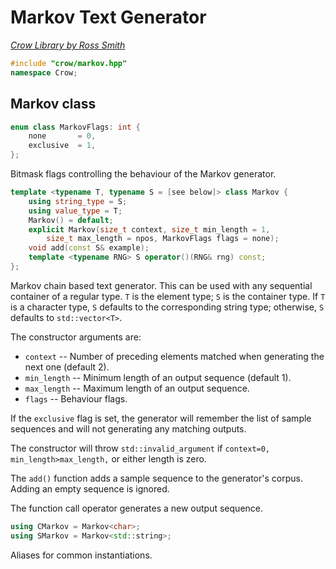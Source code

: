 # Markov Text Generator

_[Crow Library by Ross Smith](index.html)_

```c++
#include "crow/markov.hpp"
namespace Crow;
```

## Markov class

```c++
enum class MarkovFlags: int {
    none       = 0,
    exclusive  = 1,
};
```

Bitmask flags controlling the behaviour of the Markov generator.

```c++
template <typename T, typename S = [see below]> class Markov {
    using string_type = S;
    using value_type = T;
    Markov() = default;
    explicit Markov(size_t context, size_t min_length = 1,
        size_t max_length = npos, MarkovFlags flags = none);
    void add(const S& example);
    template <typename RNG> S operator()(RNG& rng) const;
};
```

Markov chain based text generator. This can be used with any sequential
container of a regular type. `T` is the element type; `S` is the container
type. If `T` is a character type, `S` defaults to the corresponding string
type; otherwise, `S` defaults to `std::vector<T>`.

The constructor arguments are:

* `context` -- Number of preceding elements matched when generating the next one (default 2).
* `min_length` -- Minimum length of an output sequence (default 1).
* `max_length` -- Maximum length of an output sequence.
* `flags` -- Behaviour flags.

If the `exclusive` flag is set, the generator will remember the list of sample
sequences and will not generating any matching outputs.

The constructor will throw `std::invalid_argument` if `context=0,`
`min_length>max_length,` or either length is zero.

The `add()` function adds a sample sequence to the generator's corpus. Adding
an empty sequence is ignored.

The function call operator generates a new output sequence.

```c++
using CMarkov = Markov<char>;
using SMarkov = Markov<std::string>;
```

Aliases for common instantiations.
